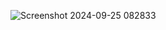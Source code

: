 ![Screenshot 2024-09-25 082833](https://github.com/user-attachments/assets/5ea7e1ee-f9e3-43f9-9daa-7f02671b1a0c)
